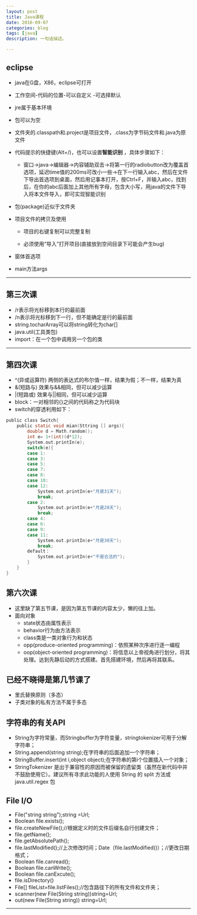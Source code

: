 ```yaml
---
layout: post
title: Java课程
date: 2016-09-07
categories: blog
tags: [java]
description: 一句话描述。

---
```



## eclipse

- java在G盘，X86，eclipse可打开

- 工作空间-代码的位置-可以自定义
  -可选择默认
- jre属于基本环境

- 包可以为空

- 文件夹的.classpath和.project是项目文件，.class为字节码文件和.java为原文件

- 代码提示的快捷键(Alt+/)，也可以设置<b>智能识别</b> ，具体步骤如下：
    - 窗口->java->编辑器->内容辅助双击->将第一行的radiobutton改为覆盖首选项，延迟time值的200ms可改小一些->在下一行输入abc，然后在文件下导出首选项到桌面，然后用记事本打开，按Ctrl+F，并输入abc，找到后，在你的abc后面加上其他所有字母，包含大小写，用java的文件下导入将本文件导入，即可实现智能识别

- 包(package)近似于文件夹

- 项目文件的拷贝及使用

  - 项目的右键复制可以完整复制
  
  - 必须使用“导入”打开项目(直接放到空间目录下可能会产生bug)
  
- 窗体首选项

- main方法args

---

## 第三次课

- /r表示将光标移到本行的最前面
- /n表示将光标移到下一行，但不能确定是行的最前面
- string.tocharArray可以将string转化为char[]
- java.util(工具类包)
- import：在一个包中调用另一个包的类

---

## 第四次课

- ^(异或运算符) 两侧的表达式的布尔值一样，结果为假；不一样，结果为真
- &(短路与) 效果与&&相同，但可以减少运算 
- |(短路或) 效果与||相同，但可以减少运算
- block：一对相邻的{}之间的代码称之为代码块
- switch的穿透利用如下：

```C
public class Switch{
	public static void mian(Sttring [] args){
		double d = Math.random();
		int e= 1+(int)(d*12);
		System.out.printIn(e);
		switch(e){
		case 1:
		case 3:
		case 5:
		case 7:  
		case 8:  
		case 10:  
		case 12:
			System.out.printIn(e+"月是31天"); 
			break; 
		case 2:  
			System.out.printIn(e+"月是28天"); 
			break; 
		case 4:  
		case 6:  
		case 9:  
		case 11:  
			System.out.printIn(e+"月是30天"); 
			break;
		default： 
			System.out.printIn(e+"不是合法的");
		}	
	}
}
```
## 第六次课

- 这里缺了第五节课，是因为第五节课的内容太少，懒的往上加。
- 面向对象
  - state状态由属性表示
  - behavior行为由方法表示
  - class类是一类对象行为和状态
  - opp(produce-oriented programming)：依照某种次序进行逐一编程
  - oop(object-oriented programming)：将信息以上帝视角进行划分，将其处理。达到先静后动的方式搭建。首先搭建环境，然后再将其联系。
  
## 已经不晓得是第几节课了
- 里氏替换原则（多态）
- 子类对象的私有方法不属于多态

## 字符串的有关API
- String为字符常量，而Stringbuffer为字符变量，stringtokenizer可用于分解字符串；
- String.append(string string);在字符串的后面追加一个字符串；
- StringBuffer.insert(int i,object object);在字符串的第i个位置插入一个对象；
- StringTokenizer 是出于兼容性的原因而被保留的遗留类（虽然在新代码中并不鼓励使用它）。建议所有寻求此功能的人使用 String 的 split 方法或 java.util.regex 包

## File I/O
- File("string string");string =Url;
- Boolean file.exists();
- file.createNewFile();//根据定义时的文件后缀名自行创建文件；
- file.getName();
- file.getAbsolutePath();
- file.lastModified();//上次修改时间；Date（file.lastModified()）；//更改日期格式；
- Boolean file.canread();
- Boolean file.canWrite();
- Boolean file.canExcute();
- file.isDirectory()
- File[] fileList=file.listFiles();//包含路径下的所有文件和文件夹；
- scanner(new File(String string))string=Url;
- out(new File(String string)) string=Url; 
----


















